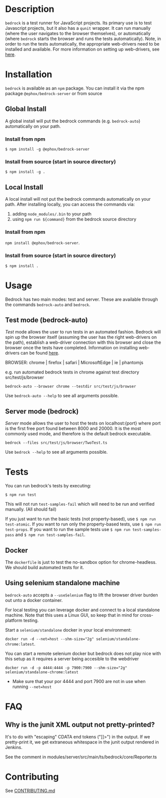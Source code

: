 # Description

`bedrock` is a test runner for JavaScript projects. Its primary use is to test Javascript projects, but it also has a `qunit` wrapper. It can run manually (where the user navigates to the browser themselves), or automatically (where `bedrock` starts the browser and runs the tests automatically). Note, in order to run the tests automatically, the appropriate web-drivers need to be installed and available. For more information on setting up web-drivers, see [here](https://www.npmjs.com/package/selenium-webdriver).

# Installation

`bedrock` is available as an `npm` package. You can install it via the npm package `@ephox/bedrock-server` or from source

## Global Install

A global install will put the bedrock commands (e.g. `bedrock-auto`) automatically on your path.

### Install from npm

`$ npm install -g @ephox/bedrock-server`

### Install from source (start in source directory)

`$ npm install -g .`

## Local Install

A local install will not put the bedrock commands automatically on your path. After installing locally, you can access the commands via:

1. adding `node_modules/.bin` to your path
2. using `npm run ${command}` from the bedrock source directory

### Install from npm

`npm install @ephox/bedrock-server`.

### Install from source (start in source directory)

`$ npm install .`

# Usage

Bedrock has two main modes: test and server. These are available through the commands `bedrock-auto` and `bedrock`.

## Test mode (bedrock-auto)

*Test* mode allows the user to run tests in an automated fashion. Bedrock will spin up the browser itself (assuming the user has the right web-drivers on the path), establish a web-driver connection with this browser and close the browser once the tests have completed. Information on installing web-drivers can be found [here](https://www.npmjs.com/package/selenium-webdriver).

BROWSER: chrome | firefox | safari | MicrosoftEdge | ie | phantomjs

e.g. run automated bedrock tests in chrome against test directory src/test/js/browser

`bedrock-auto --browser chrome --testdir src/test/js/browser`

Use `bedrock-auto --help` to see all arguments possible.

## Server mode (bedrock)

*Server* mode allows the user to host the tests on localhost:{port} where port is the first free port found between 8000 and 20000. It is the most commonly used mode, and therefore is the default bedrock executable.

`bedrock --files src/test/js/browser/TwoTest.ts`

Use `bedrock --help` to see all arguments possible.

# Tests

You can run bedrock's tests by executing:

`$ npm run test`

This will not run `test-samples-fail` which will need to be run and verified manually. (All should fail)

If you just want to run the basic tests (not property-based), use `$ npm run test-atomic`. If you want to run only the property-based tests, use `$ npm run test-props`. If you want to run the sample tests use `$ npm run test-samples-pass` and `$ npm run test-samples-fail`.

## Docker

The `dockerfile` is just to test the no-sandbox option for chrome-headless. We should build automated tests for it.

## Using selenium standalone machine

`bedrock-auto` accepts a `--useSelenium` flag to lift the browser driver burden out unto a docker container.

For local testing you can leverage docker and connect to a local standalone machine. Note that this uses a Linux GUI, so keep that in mind for cross-platform testing.

Start a `selenium/standalone` docker in your local environment:

`docker run -d --net=host --shm-size="2g" selenium/standalone-chrome:latest`.

You can start a remote selenium docker but bedrock does not play nice with this setup as it requires a server being accesible to the webdriver

`docker run -d -p 4444:4444 -p 7900:7900 --shm-size="2g" selenium/standalone-chrome:latest`

* Make sure that your por 4444 and port 7900 are not in use when running `--net=host`

# FAQ

## Why is the junit XML output not pretty-printed?

It's to do with "escaping" CDATA end tokens ("]]>") in the output. 
If we pretty-print it, we get extraneous whitespace in the junit output rendered in Jenkins. 

See the comment in modules/server/src/main/ts/bedrock/core/Reporter.ts

# Contributing

See [CONTRIBUTING.md](CONTRIBUTING.md)

